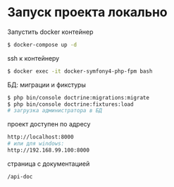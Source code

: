 Запуск проекта локально
==================================
Запустить docker контейнер
```bash
$ docker-compose up -d
```

ssh к контейнеру
```bash
$ docker exec -it docker-symfony4-php-fpm bash
```

БД: миграции и фикстуры
```bash
$ php bin/console doctrine:migrations:migrate
$ php bin/console doctrine:fixtures:load
# загрузка администратора в БД
```

проект доступен по адресу
```bash
http://localhost:8000
# или для windows:
http://192.168.99.100:8000 
```

страница с документацией
```bash
/api-doc
```
